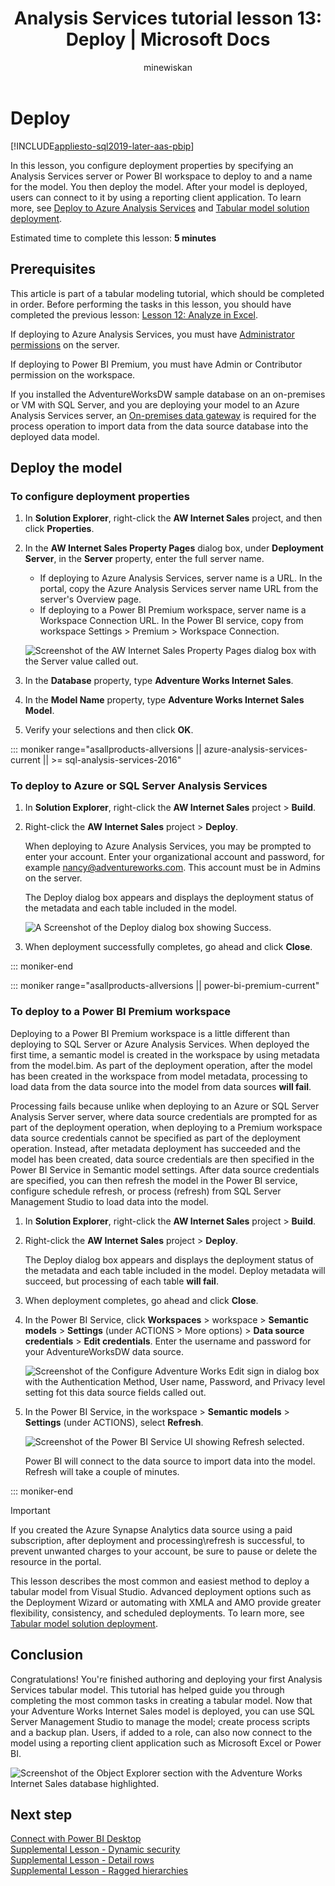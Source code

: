 ﻿---
title: "Analysis Services tutorial lesson 13: Deploy | Microsoft Docs"
description: Learn how to configure deployment properties for an Analysis Services tabular model project.
ms.date: 05/04/2020
ms.service: analysis-services
ms.topic: tutorial
ms.author: owend
ms.reviewer: owend
author: minewiskan
ms.custom: contperf-fy20q4
---
# Deploy

[!INCLUDE[appliesto-sql2019-later-aas-pbip](../includes/appliesto-sql2019-later-aas-pbip.md)]

In this lesson, you configure deployment properties by specifying an Analysis Services server or Power BI workspace to deploy to and a name for the model. You then deploy the model. After your model is deployed, users can connect to it by using a reporting client application. To learn more, see [Deploy to Azure Analysis Services](/azure/analysis-services/analysis-services-deploy) and [Tabular model solution deployment](../deployment/tabular-model-solution-deployment.md).  
  
Estimated time to complete this lesson: **5 minutes**  
  
## Prerequisites  

This article is part of a tabular modeling tutorial, which should be completed in order. Before performing the tasks in this lesson, you should have completed the previous lesson: [Lesson 12: Analyze in Excel](../tutorial-tabular-1400/as-lesson-12-analyze-in-excel.md).  

If deploying to Azure Analysis Services, you must have [Administrator permissions](/azure/analysis-services/analysis-services-server-admins) on the server.  

If deploying to Power BI Premium, you must have Admin or Contributor permission on the workspace.

If you installed the AdventureWorksDW sample database on an on-premises or VM with SQL Server, and you are deploying your model to an Azure Analysis Services server, an [On-premises data gateway](/azure/analysis-services/analysis-services-gateway) is required for the process operation to import data from the data source database into the deployed data model.
  
## Deploy the model  
  
### To configure deployment properties

1. In **Solution Explorer**, right-click the **AW Internet Sales** project, and then click **Properties**.  
  
2. In the **AW Internet Sales Property Pages** dialog box, under **Deployment Server**, in the **Server** property, enter the full server name.  
    - If deploying to Azure Analysis Services, server name is a URL. In the portal, copy the Azure Analysis Services server name URL from the server's Overview page.  
    - If deploying to a Power BI Premium workspace, server name is a Workspace Connection URL. In the Power BI service, copy from workspace Settings > Premium > Workspace Connection.

    ![Screenshot of the  AW Internet Sales Property Pages dialog box with the Server value called out.](../tutorial-tabular-1400/media/as-lesson13-deploy-aas.png)
  
3. In the **Database** property, type **Adventure Works Internet Sales**.  
  
4. In the **Model Name** property, type **Adventure Works Internet Sales Model**.  
  
5. Verify your selections and then click **OK**.  

::: moniker range="asallproducts-allversions || azure-analysis-services-current || >= sql-analysis-services-2016"

### To deploy to Azure or SQL Server Analysis Services
  
1. In **Solution Explorer**, right-click the **AW Internet Sales** project > **Build**.  

2. Right-click the **AW Internet Sales** project > **Deploy**.

    When deploying to Azure Analysis Services, you may be prompted to enter your account. Enter your organizational account and password, for example nancy@adventureworks.com. This account must be in Admins on the server.
  
    The Deploy dialog box appears and displays the deployment status of the metadata and each table included in the model.  
    
    ![A Screenshot of the Deploy dialog box showing Success.](../tutorial-tabular-1400/media/as-lesson13-deploy-status.png)

3. When deployment successfully completes, go ahead and click **Close**.  

::: moniker-end

::: moniker range="asallproducts-allversions || power-bi-premium-current"

### To deploy to a Power BI Premium workspace

Deploying to a Power BI Premium workspace is a little different than deploying to SQL Server or Azure Analysis Services. When deployed the first time, a semantic model is created in the workspace by using metadata from the model.bim. As part of the deployment operation, after the model has been created in the workspace from model metadata, processing to load data from the data source into the model from data sources **will fail**.

Processing fails because unlike when deploying to an Azure or SQL Server Analysis Server server, where data source credentials are prompted for as part of the deployment operation, when deploying to a Premium workspace data source credentials cannot be specified as part of the deployment operation. Instead, after metadata deployment has succeeded and the model has been created, data source credentials are then specified in the Power BI Service in Semantic model settings. After data source credentials are specified, you can then refresh the model in the Power BI service, configure schedule refresh, or process (refresh) from SQL Server Management Studio to load data into the model.

1. In **Solution Explorer**, right-click the **AW Internet Sales** project > **Build**.  

2. Right-click the **AW Internet Sales** project > **Deploy**.

    The Deploy dialog box appears and displays the deployment status of the metadata and each table included in the model. Deploy metadata will succeed, but processing of each table **will fail**.

3. When deployment completes, go ahead and click **Close**.

4. In the Power BI Service, click **Workspaces** > workspace > **Semantic models** > **Settings** (under ACTIONS > More options) > **Data source credentials** > **Edit credentials**. Enter the username and password for your AdventureWorksDW data source.

    ![Screenshot of the Configure Adventure Works Edit sign in dialog box with the Authentication Method, User name, Password, and Privacy level setting fot this data source fields called out.](../tutorial-tabular-1400/media/as-lesson13-edit-credentials.png)
    
5. In the Power BI Service, in the workspace > **Semantic models** > **Settings** (under ACTIONS), select **Refresh**. 

    ![Screenshot of the Power BI Service UI showing Refresh selected.](../tutorial-tabular-1400/media/as-lesson13-dataset-refresh.png)

    Power BI will connect to the data source to import data into the model. Refresh will take a couple of minutes.

::: moniker-end

> [!IMPORTANT]
> If you created the Azure Synapse Analytics data source using a paid subscription, after deployment and processing\refresh is successful, to prevent unwanted charges to your account, be sure to pause or delete the resource in the portal.

This lesson describes the most common and easiest method to deploy a tabular model from Visual Studio. Advanced deployment options such as the Deployment Wizard or automating with XMLA and AMO provide greater flexibility, consistency, and scheduled deployments. To learn more, see [Tabular model solution deployment](../deployment/tabular-model-solution-deployment.md).

## Conclusion  

Congratulations! You're finished authoring and deploying your first Analysis Services tabular model. This tutorial has helped guide you through completing the most common tasks in creating a tabular model. Now that your Adventure Works Internet Sales model is deployed, you can use SQL Server Management Studio to manage the model; create process scripts and a backup plan. Users, if added to a role, can also now connect to the model using a reporting client application such as Microsoft Excel or Power BI.  

![Screenshot of the Object Explorer section with the Adventure Works Internet Sales database highlighted.](../tutorial-tabular-1400/media/as-lesson13-ssms.png)

## Next step

[Connect with Power BI Desktop](/azure/analysis-services/analysis-services-connect-pbi)  
[Supplemental Lesson - Dynamic security](../tutorial-tabular-1400/as-supplemental-lesson-dynamic-security.md)  
[Supplemental Lesson - Detail rows](../tutorial-tabular-1400/as-supplemental-lesson-detail-rows.md)  
[Supplemental Lesson - Ragged hierarchies](../tutorial-tabular-1400/as-supplemental-lesson-ragged-hierarchies.md)